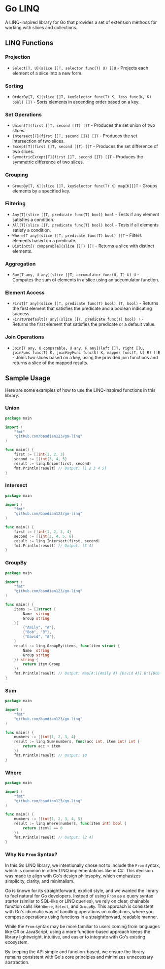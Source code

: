 # Go LINQ

A LINQ-inspired library for Go that provides a set of extension methods for working with slices and collections.

## LINQ Functions

### Projection
- `Select[T, U](slice []T, selector func(T) U) []U` - Projects each element of a slice into a new form.

### Sorting
- `OrderBy[T, K](slice []T, keySelector func(T) K, less func(K, K) bool) []T` - Sorts elements in ascending order based on a key.

### Set Operations
- `Union[T](first []T, second []T) []T` - Produces the set union of two slices.
- `Intersect[T](first []T, second []T) []T` - Produces the set intersection of two slices.
- `Except[T](first []T, second []T) []T` - Produces the set difference of two slices.
- `SymmetricExcept[T](first []T, second []T) []T` - Produces the symmetric difference of two slices.

### Grouping
- `GroupBy[T, K](slice []T, keySelector func(T) K) map[K][]T` - Groups elements by a specified key.

### Filtering
- `Any[T](slice []T, predicate func(T) bool) bool` - Tests if any element satisfies a condition.
- `All[T](slice []T, predicate func(T) bool) bool` - Tests if all elements satisfy a condition.
- `Where[T any](slice []T, predicate func(T) bool) []T` - Filters elements based on a predicate.
- `Distinct[T comparable](slice []T) []T` - Returns a slice with distinct elements.

### Aggregation
- `Sum[T any, U any](slice []T, accumulator func(U, T) U) U` - Computes the sum of elements in a slice using an accumulator function.

### Element Access
- `First[T any](slice []T, predicate func(T) bool) (T, bool)` - Returns the first element that satisfies the predicate and a boolean indicating success.
- `FirstOrDefault[T any](slice []T, predicate func(T) bool) T` - Returns the first element that satisfies the predicate or a default value.

### Join Operations
- `Join[T any, K comparable, U any, R any](left []T, right []U, joinFunc func(T) K, joinKeyFunc func(U) K, mapper func(T, U) R) []R` - Joins two slices based on a key, using the provided join functions and returns a slice of the mapped results.

## Sample Usage

Here are some examples of how to use the LINQ-inspired functions in this library.

### Union

```go
package main

import (
    "fmt"
    "github.com/baodian123/go-linq"
)

func main() {
    first := []int{1, 2, 3}
    second := []int{3, 4, 5}
    result := linq.Union(first, second)
    fmt.Println(result) // Output: [1 2 3 4 5]
}
```

### Intersect

```go
package main

import (
    "fmt"
    "github.com/baodian123/go-linq"
)

func main() {
    first := []int{1, 2, 3, 4}
    second := []int{3, 4, 5, 6}
    result := linq.Intersect(first, second)
    fmt.Println(result) // Output: [3 4]
}
```

### GroupBy

```go
package main

import (
    "fmt"
    "github.com/baodian123/go-linq"
)

func main() {
    items := []struct {
        Name  string
        Group string
    }{
        {"Amily", "A"},
        {"Bob", "B"},
        {"David", "A"},
    }
    result := linq.GroupBy(items, func(item struct {
        Name  string
        Group string
    }) string {
        return item.Group
    })
    fmt.Println(result) // Output: map[A:[{Amily A} {David A}] B:[{Bob B}]]
}
```

### Sum

```go
package main

import (
    "fmt"
    "github.com/baodian123/go-linq"
)

func main() {
    numbers := []int{1, 2, 3, 4}
    result := linq.Sum(numbers, func(acc int, item int) int {
        return acc + item
    })
    fmt.Println(result) // Output: 10
}
```

### Where

```go
package main

import (
    "fmt"
    "github.com/baodian123/go-linq"
)

func main() {
    numbers := []int{1, 2, 3, 4, 5}
    result := linq.Where(numbers, func(item int) bool {
        return item%2 == 0
    })
    fmt.Println(result) // Output: [2 4]
}
```

### Why No `From` Syntax?

In this Go LINQ library, we intentionally chose not to include the `From` syntax, which is common in other LINQ implementations like in C#. This decision was made to align with Go's design philosophy, which emphasizes simplicity, clarity, and minimalism.

Go is known for its straightforward, explicit style, and we wanted the library to feel natural for Go developers. Instead of using `From` as a query syntax starter (similar to SQL-like or LINQ queries), we rely on clear, chainable function calls like `Where`, `Select`, and `GroupBy`. This approach is consistent with Go's idiomatic way of handling operations on collections, where you compose operations using functions in a straightforward, readable manner.

While the `From` syntax may be more familiar to users coming from languages like C# or JavaScript, using a more function-based approach keeps the library lightweight, intuitive, and easier to integrate with Go's existing ecosystem.

By keeping the API simple and function-based, we ensure the library remains consistent with Go's core principles and minimizes unnecessary abstraction.